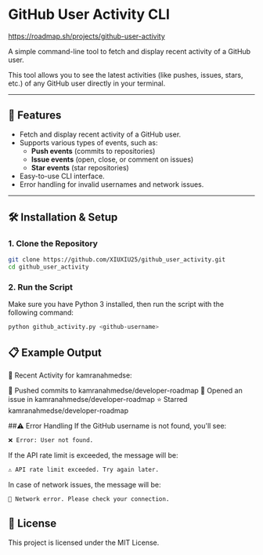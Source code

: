 # GitHub User Activity CLI
https://roadmap.sh/projects/github-user-activity

A simple command-line tool to fetch and display recent activity of a GitHub user.

This tool allows you to see the latest activities (like pushes, issues, stars, etc.) of any GitHub user directly in your terminal.

---

## 🚀 Features

- Fetch and display recent activity of a GitHub user.
- Supports various types of events, such as:
  - **Push events** (commits to repositories)
  - **Issue events** (open, close, or comment on issues)
  - **Star events** (star repositories)
- Easy-to-use CLI interface.
- Error handling for invalid usernames and network issues.

---

## 🛠️ Installation & Setup

### 1. Clone the Repository
```sh
git clone https://github.com/XIUXIU25/github_user_activity.git
cd github_user_activity
```
### 2. Run the Script
Make sure you have Python 3 installed, then run the script with the following command:
```sh
python github_activity.py <github-username>
```

## 📋 Example Output
🔹 Recent Activity for kamranahmedse:

📌 Pushed commits to kamranahmedse/developer-roadmap
🐞 Opened an issue in kamranahmedse/developer-roadmap
⭐ Starred kamranahmedse/developer-roadmap

##⚠️ Error Handling
If the GitHub username is not found, you'll see:
```sh
❌ Error: User not found.
```

If the API rate limit is exceeded, the message will be:
```sh
⚠️ API rate limit exceeded. Try again later.
```

In case of network issues, the message will be:
```sh
🚫 Network error. Please check your connection.
```

## 📝 License
This project is licensed under the MIT License.
